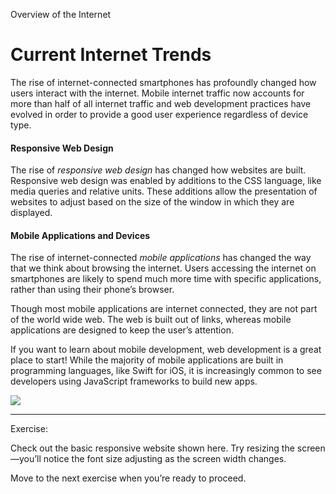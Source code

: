 Overview of the Internet
# Current Internet Trends

The rise of internet-connected smartphones has profoundly changed how users interact with the internet. Mobile internet traffic now accounts for more than half of all internet traffic and web development practices have evolved in order to provide a good user experience regardless of device type.

#### Responsive Web Design

The rise of _responsive web design_ has changed how websites are built. Responsive web design was enabled by additions to the CSS language, like media queries and relative units. These additions allow the presentation of websites to adjust based on the size of the window in which they are displayed.

#### Mobile Applications and Devices

The rise of internet-connected _mobile applications_ has changed the way that we think about browsing the internet. Users accessing the internet on smartphones are likely to spend much more time with specific applications, rather than using their phone’s browser.

Though most mobile applications are internet connected, they are not part of the world wide web. The web is built out of links, whereas mobile applications are designed to keep the user’s attention.

If you want to learn about mobile development, web development is a great place to start! While the majority of mobile applications are built in programming languages, like Swift for iOS, it is increasingly common to see developers using JavaScript frameworks to build new apps.

![](https://content.codecademy.com/programs/code-foundations-path/web-dev-survey/cave_splunking.jpg)

---

Exercise:

Check out the basic responsive website shown here. Try resizing the screen—you’ll notice the font size adjusting as the screen width changes.

Move to the next exercise when you’re ready to proceed.